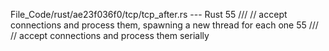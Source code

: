 File_Code/rust/ae23f036f0/tcp/tcp_after.rs --- Rust
55 /// // accept connections and process them, spawning a new thread for each one                                                                            55 /// // accept connections and process them serially

